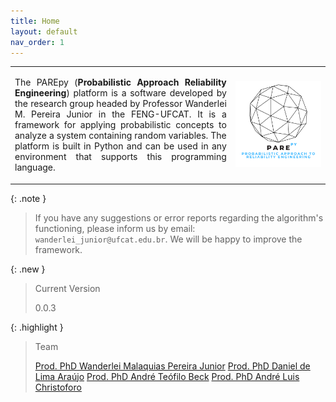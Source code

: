 ```yaml
---
title: Home
layout: default
nav_order: 1
---
```


<table>
  <tr>
    <td style="width:70%;"><p align="justify">The PAREpy (<b>Probabilistic Approach Reliability Engineering</b>) platform is a software developed by the research group headed by Professor Wanderlei M. Pereira Junior in the FENG-UFCAT. It is a framework for applying probabilistic concepts to analyze a system containing random variables. The platform is built in Python and can be used in any environment that supports this programming language.</p></td>
    <td style="width:30%;"><img src = "assets/images/logo.png"/></td>  
  </tr>
</table>  

{: .note }
> If you have any suggestions or error reports regarding the algorithm's functioning, please inform us by email: `wanderlei_junior@ufcat.edu.br`. We will be happy to improve the framework.

{: .new }
> Current Version
>
> 0.0.3

{: .highlight }
> Team
>
> [Prod. PhD Wanderlei Malaquias Pereira Junior](http://lattes.cnpq.br/2268506213083114)
> [Prod. PhD Daniel de Lima Araújo](http://lattes.cnpq.br/8801080897723883)
> [Prod. PhD André Teófilo Beck](http://lattes.cnpq.br/4319075758352865)
> [Prod. PhD André Luis Christoforo](http://lattes.cnpq.br/7623383075429186)